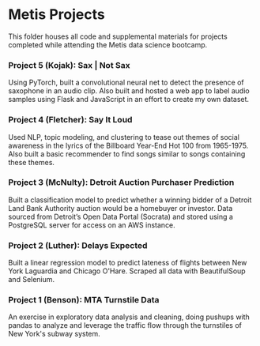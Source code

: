 # Metis Projects
This folder houses all code and supplemental materials for projects completed while attending the Metis data science bootcamp.

### Project 5 (Kojak): Sax | Not Sax
Using PyTorch, built a convolutional neural net to detect the presence of saxophone in an audio clip. Also built and hosted a web app to label audio samples using Flask and JavaScript in an effort to create my own dataset.

### Project 4 (Fletcher): Say It Loud
Used NLP, topic modeling, and clustering to tease out themes of social awareness in the lyrics of the Billboard Year-End Hot 100 from 1965-1975. Also built a basic recommender to find songs similar to songs containing these themes.

### Project 3 (McNulty): Detroit Auction Purchaser Prediction
Built a classification model to predict whether a winning bidder of a Detroit Land Bank Authority auction would be a homebuyer or investor. Data sourced from Detroit’s Open Data Portal (Socrata) and stored using a PostgreSQL server for access on an AWS instance.

### Project 2 (Luther): Delays Expected
Built a linear regression model to predict lateness of flights between New York Laguardia and Chicago O'Hare. Scraped all data with BeautifulSoup and Selenium.

### Project 1 (Benson): MTA Turnstile Data
An exercise in exploratory data analysis and cleaning, doing pushups with pandas to analyze and leverage the traffic flow through the turnstiles of New York's subway system.

